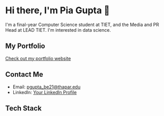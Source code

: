 # Hi there, I'm Pia Gupta 👋

I'm a final-year Computer Science student at TIET, and the Media and PR Head at LEAD TIET. I'm interested in data science.

## My Portfolio
[Check out my portfolio website](https://pia-gupta.netlify.app/)



## Contact Me
- Email: pgupta_be21@thapar.edu
- LinkedIn: [Your LinkedIn Profile](https://www.linkedin.com/in/pia-gupta27/)

## Tech Stack


